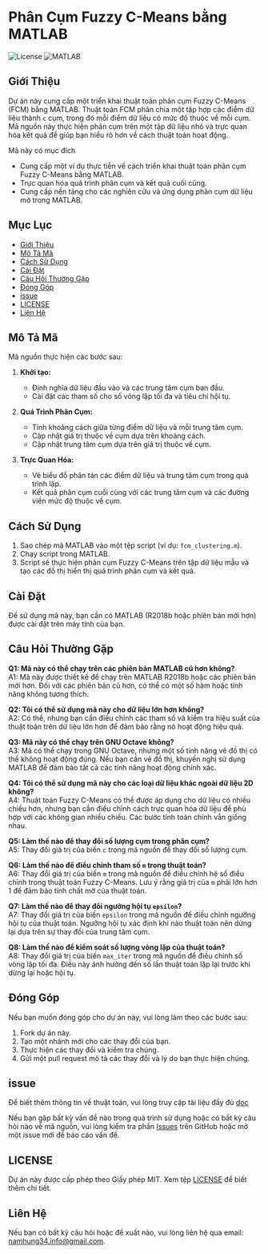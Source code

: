 # Phân Cụm Fuzzy C-Means bằng MATLAB

![License](https://img.shields.io/badge/license-MIT-blue.svg)
![MATLAB](https://img.shields.io/badge/MATLAB-R2018b%2B-orange.svg)

## Giới Thiệu

Dự án này cung cấp một triển khai thuật toán phân cụm Fuzzy C-Means (FCM) bằng MATLAB. Thuật toán FCM phân chia một tập hợp các điểm dữ liệu thành `c` cụm, trong đó mỗi điểm dữ liệu có mức độ thuộc về mỗi cụm. Mã nguồn này thực hiện phân cụm trên một tập dữ liệu nhỏ và trực quan hóa kết quả để giúp bạn hiểu rõ hơn về cách thuật toán hoạt động.

Mã này có mục đích
- Cung cấp một ví dụ thực tiễn về cách triển khai thuật toán phân cụm Fuzzy C-Means bằng MATLAB.
- Trực quan hóa quá trình phân cụm và kết quả cuối cùng.
- Cung cấp nền tảng cho các nghiên cứu và ứng dụng phân cụm dữ liệu mờ trong MATLAB.


## Mục Lục

- [Giới Thiệu](#giới-thiệu)
- [Mô Tả Mã](#mô-tả-mã)
- [Cách Sử Dụng](#cách-sử-dụng)
- [Cài Đặt](#cài-đặt)
- [Câu Hỏi Thường Gặp](#câu-hỏi-thường-gặp)
- [Đóng Góp](#đóng-góp)
- [issue](#issue)
- [LICENSE](#LICENSE)
- [Liên Hệ](#liên-hệ)

## Mô Tả Mã

Mã nguồn thực hiện các bước sau:

1. **Khởi tạo:**
   - Định nghĩa dữ liệu đầu vào và các trung tâm cụm ban đầu.
   - Cài đặt các tham số cho số vòng lặp tối đa và tiêu chí hội tụ.

2. **Quá Trình Phân Cụm:**
   - Tính khoảng cách giữa từng điểm dữ liệu và mỗi trung tâm cụm.
   - Cập nhật giá trị thuộc về cụm dựa trên khoảng cách.
   - Cập nhật trung tâm cụm dựa trên giá trị thuộc về cụm.

3. **Trực Quan Hóa:**
   - Vẽ biểu đồ phân tán các điểm dữ liệu và trung tâm cụm trong quá trình lặp.
   - Kết quả phân cụm cuối cùng với các trung tâm cụm và các đường viền mức độ thuộc về cụm.

## Cách Sử Dụng

1. Sao chép mã MATLAB vào một tệp script (ví dụ: `fcm_clustering.m`).
2. Chạy script trong MATLAB.
3. Script sẽ thực hiện phân cụm Fuzzy C-Means trên tập dữ liệu mẫu và tạo các đồ thị hiển thị quá trình phân cụm và kết quả.

## Cài Đặt

Để sử dụng mã này, bạn cần có MATLAB (R2018b hoặc phiên bản mới hơn) được cài đặt trên máy tính của bạn.

## Câu Hỏi Thường Gặp

**Q1: Mã này có thể chạy trên các phiên bản MATLAB cũ hơn không?**  
A1: Mã này được thiết kế để chạy trên MATLAB R2018b hoặc các phiên bản mới hơn. Đối với các phiên bản cũ hơn, có thể có một số hàm hoặc tính năng không tương thích.

**Q2: Tôi có thể sử dụng mã này cho dữ liệu lớn hơn không?**  
A2: Có thể, nhưng bạn cần điều chỉnh các tham số và kiểm tra hiệu suất của thuật toán trên dữ liệu lớn hơn để đảm bảo rằng nó hoạt động hiệu quả.

**Q3: Mã này có thể chạy trên GNU Octave không?**  
A3: Mã có thể chạy trong GNU Octave, nhưng một số tính năng vẽ đồ thị có thể không hoạt động đúng. Nếu bạn cần vẽ đồ thị, khuyến nghị sử dụng MATLAB để đảm bảo tất cả các tính năng hoạt động chính xác.

**Q4: Tôi có thể sử dụng mã này cho các loại dữ liệu khác ngoài dữ liệu 2D không?**  
A4: Thuật toán Fuzzy C-Means có thể được áp dụng cho dữ liệu có nhiều chiều hơn, nhưng bạn cần điều chỉnh cách trực quan hóa dữ liệu để phù hợp với các không gian nhiều chiều. Các bước tính toán chính vẫn giống nhau.


**Q5: Làm thế nào để thay đổi số lượng cụm trong phân cụm?**  
A5: Thay đổi giá trị của biến `c` trong mã nguồn để thay đổi số lượng cụm. 

**Q6: Làm thế nào để điều chỉnh tham số `m` trong thuật toán?**  
A6: Thay đổi giá trị của biến `m` trong mã nguồn để điều chỉnh hệ số điều chỉnh trong thuật toán Fuzzy C-Means. Lưu ý rằng giá trị của `m` phải lớn hơn 1 để đảm bảo tính chất mờ của thuật toán.

**Q7: Làm thế nào để thay đổi ngưỡng hội tụ `epsilon`?**  
A7: Thay đổi giá trị của biến `epsilon` trong mã nguồn để điều chỉnh ngưỡng hội tụ của thuật toán. Ngưỡng hội tụ xác định khi nào thuật toán nên dừng lại dựa trên sự thay đổi của trung tâm cụm.

**Q8: Làm thế nào để kiểm soát số lượng vòng lặp của thuật toán?**  
A8: Thay đổi giá trị của biến `max_iter` trong mã nguồn để điều chỉnh số vòng lặp tối đa. Điều này ảnh hưởng đến số lần thuật toán lặp lại trước khi dừng lại hoặc hội tụ.


## Đóng Góp

Nếu bạn muốn đóng góp cho dự án này, vui lòng làm theo các bước sau:

1. Fork dự án này.
2. Tạo một nhánh mới cho các thay đổi của bạn.
3. Thực hiện các thay đổi và kiểm tra chúng.
4. Gửi một pull request mô tả các thay đổi và lý do bạn thực hiện chúng.

## issue

Để biết thêm thông tin về thuật toán, vui lòng truy cập tài liệu đầy đủ [doc](https://github.com/hungtrannam/Fuzzy-Clustering/blob/main/FCM_turtorial.pdf)

Nếu bạn gặp bất kỳ vấn đề nào trong quá trình sử dụng hoặc có bất kỳ câu hỏi nào về mã nguồn, vui lòng kiểm tra phần [Issues](https://github.com/hungtrannam/Fuzzy-Clustering/issues) trên GitHub hoặc mở một issue mới để báo cáo vấn đề.


## LICENSE

Dự án này được cấp phép theo Giấy phép MIT. Xem tệp [LICENSE](LICENSE) để biết thêm chi tiết.

## Liên Hệ

Nếu bạn có bất kỳ câu hỏi hoặc đề xuất nào, vui lòng liên hệ qua email: [namhung34.info@gmail.com](mailto:namhung34.info@gmail.com).
